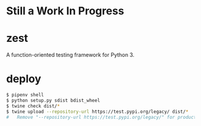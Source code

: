 # Still a Work In Progress

# zest

A function-oriented testing framework for Python 3.


# deploy
```bash
$ pipenv shell
$ python setup.py sdist bdist_wheel
$ twine check dist/*
$ twine upload --repository-url https://test.pypi.org/legacy/ dist/*
#   Remove "--repository-url https://test.pypi.org/legacy/" for production
```
